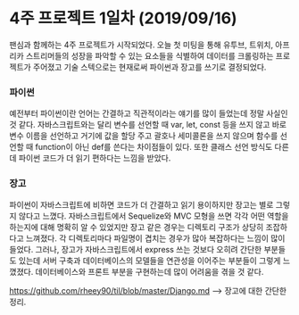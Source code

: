 # 4주 프로젝트 1일차 (2019/09/16)

팬심과 함께하는 4주 프로젝트가 시작되었다. 오늘 첫 미팅을 통해 유투브, 트위치, 아프리카 스트리머들의 성장을 파악할 수 있는 요소들을 식별하여 데이터를 크롤링하는 프로젝트가 주어졌고 기술 스텍으로는 현재로써 파이썬과 장고를 쓰기로 결정되었다.



### 파이썬

예전부터 파이썬이란 언어는 간결하고 직관적이라는 얘기를 많이 들었는데 정말 사실인 것 같다. 자바스크립트와는 달리 변수를 선언할 때 var, let, const 등을 쓰지 않고 바로 변수 이름을 선언하고 거기에 값을 할당 주고 괄호나 세미콜론을 쓰지 않으며 함수를 선언할 때 function이 아닌 def를 쓴다는 차이점들이 있다. 또한 클래스 선언 방식도 다른데 파이썬 코드가 더 읽기 편하다는 느낌을 받았다.



### 장고

파이썬이 자바스크립트에 비하면 코드가 더 간결하고 읽기 용이하지만 장고는 별로 그렇지 않다고 느꼈다. 자바스크립트에서 Sequelize와 MVC 모형을 쓰면 각각 어떤 역할을 하는지에 대해 명확히 알 수 있었지만 장고 같은 경우는 디렉토리 구조가 상당히 조잡하다고 느껴졌다. 각 디렉토리마다 파일명이 겹치는 경우가 많아 복잡하다는 느낌이 많이 들었다. 그러나, 장고가 자바스크립트에서 express 쓰는 것보다 오히려 간단한 부분들도 있는데 서버 구축과 데이터베이스의 모델들을 연관성을 이어주는 부분들이 그렇게 느꼈졌다. 데이터베이스와 프론트 부분을 구현하는데 많이 어려움을 겪을 것 같다.

https://github.com/rheey90/til/blob/master/Django.md --> 장고에 대한 간단한 정리.

